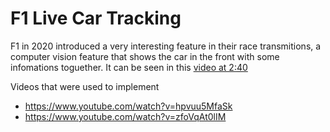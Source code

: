 # F1 Live Car Tracking

F1 in 2020 introduced a very interesting feature in their race transmitions, a computer vision feature that shows the car in the front with some infomations toguether.
It can be seen in this [video at 2:40](https://youtu.be/abFGhepdBWw?t=150)

Videos that were used to implement
* https://www.youtube.com/watch?v=hpvuu5MfaSk
* https://www.youtube.com/watch?v=zfoVqAt0lIM
